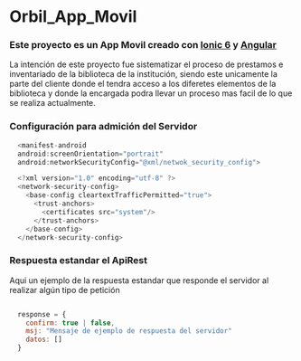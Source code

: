 # Orbil_App_Movil

### Este proyecto es un App Movil creado con [Ionic 6](https://ionicframework.com/docs/v6/) y [Angular](https://angular.io/)

  La intención de este proyecto fue sistematizar el proceso de prestamos e inventariado de la biblioteca de la institución,
  siendo este unicamente la parte del cliente donde el tendra acceso a los diferetes elementos de la biblioteca y donde
  la encargada podra llevar un proceso mas facil de lo que se realiza actualmente.

### Configuración para admición del Servidor

```java
  <manifest-android
  android:screenOrientation="portrait"
  android:networkSecurityConfig="@xml/netwok_security_config">

  <?xml version="1.0" encoding="utf-8" ?>
  <network-security-config>
    <base-config cleartextTrafficPermitted="true">
      <trust-anchors>
        <certificates src="system"/>
      </trust-anchors>
    </base-config>
  </network-security-config>
```

### Respuesta estandar el ApiRest

  Aqui un ejemplo de la respuesta estandar que responde el servidor al realizar algún tipo de petición

```javascript

  response = {
    confirm: true | false,
    msj: "Mensaje de ejemplo de respuesta del servidor"
    datos: []
  }

```
